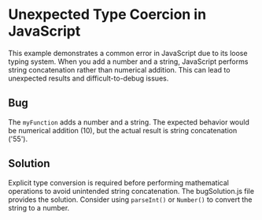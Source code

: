 # Unexpected Type Coercion in JavaScript

This example demonstrates a common error in JavaScript due to its loose typing system.  When you add a number and a string, JavaScript performs string concatenation rather than numerical addition.  This can lead to unexpected results and difficult-to-debug issues.

## Bug
The `myFunction` adds a number and a string.  The expected behavior would be numerical addition (10), but the actual result is string concatenation ('55').

## Solution
Explicit type conversion is required before performing mathematical operations to avoid unintended string concatenation.  The bugSolution.js file provides the solution.  Consider using `parseInt()` or `Number()` to convert the string to a number.